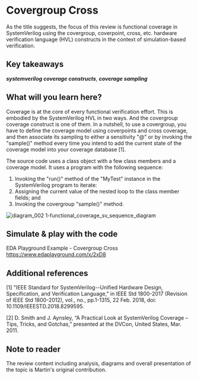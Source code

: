 # Covergroup Cross
As the title suggests, the focus of this review is functional coverage in SystemVerilog using the covergroup, coverpoint, cross, etc. hardware verification language (HVL) constructs in the context of simulation-based verification.

## Key takeaways
__*systemverilog coverage constructs*__, __*coverage sampling*__

## What will you learn here?
Coverage is at the core of every functional verification effort. This is embodied by the SystemVerilog HVL in two ways. And the covergroup coverage construct is one of them. In a nutshell, to use a covergroup, you have to define the coverage model using coverpoints and cross coverage, and then associate its sampling to either a sensitivity "@" or by invoking the "sample()" method every time you intend to add the current state of the coverage model into your coverage database [1].

The source code uses a class object with a few class members and a coverage model. It uses a program with the following sequence:
1. Invoking the "run()" method of the "MyTest" instance in the SystemVerilog program to iterate:
2. Assigning the current value of the nested loop to the class member fields; and
3. Invoking the covergroup "sample()" method.

![diagram_002 1-functional_coverage_sv_sequence_diagram](https://user-images.githubusercontent.com/50364461/212475474-5a3cb048-7594-42e8-bfc2-d9f5064a8bc6.png)

## Simulate & play with the code
EDA Playground Example - Covergroup Cross https://www.edaplayground.com/x/2xD8

## Additional references
[1] "IEEE Standard for SystemVerilog--Unified Hardware Design, Specification, and Verification Language," in IEEE Std 1800-2017 (Revision of IEEE Std 1800-2012), vol., no., pp.1-1315, 22 Feb. 2018, doi: 10.1109/IEEESTD.2018.8299595.

[2] D. Smith and J. Aynsley, “A Practical Look at SystemVerilog Coverage – Tips, Tricks, and Gotchas,” presented at the DVCon, United States, Mar. 2011.

## Note to reader
The review content including analysis, diagrams and overall presentation of the topic is Martin's original contribution.
